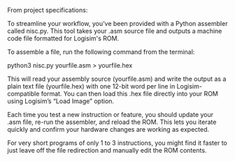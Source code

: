 From project specifications:

To streamline your workflow, you’ve been provided with a Python assembler called nisc.py. This tool takes your .asm source file and outputs a machine code file formatted for Logisim's ROM.

To assemble a file, run the following command from the terminal:

python3 nisc.py yourfile.asm > yourfile.hex

This will read your assembly source (yourfile.asm) and write the output as a plain text file (yourfile.hex) with one 12-bit word per line in Logisim-compatible format. You can then load this .hex file directly into your ROM using Logisim’s “Load Image” option.

Each time you test a new instruction or feature, you should update your .asm file, re-run the assembler, and reload the ROM. This lets you iterate quickly and confirm your hardware changes are working as expected.

For very short programs of only 1 to 3 instructions, you might find it faster to just leave off the file redirection and manually edit the ROM contents.